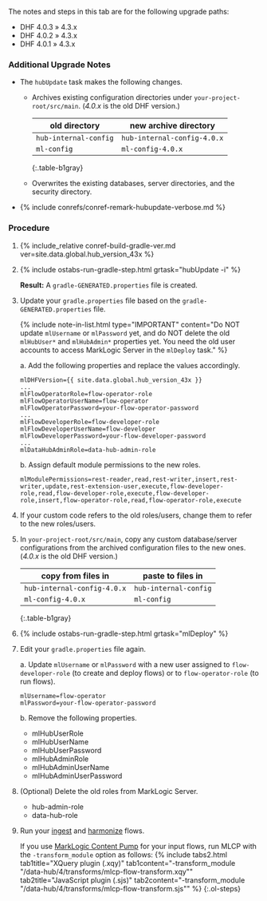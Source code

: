<div id="DHF403401to43x" class="tabcontent" markdown="1">

The notes and steps in this tab are for the following upgrade paths:
- DHF 4.0.3 » 4.3.x
- DHF 4.0.2 » 4.3.x
- DHF 4.0.1 » 4.3.x


### Additional Upgrade Notes

- The `hubUpdate` task makes the following changes.

    - Archives existing configuration directories under `your-project-root/src/main`. (*4.0.x* is the old DHF version.)

      | old directory | new archive directory |
      |---|---|
      | `hub-internal-config` | `hub-internal-config-4.0.x` |
      | `ml-config` | `ml-config-4.0.x` |
      {:.table-b1gray}

    - Overwrites the existing databases, server directories, and the security directory.

- {% include conrefs/conref-remark-hubupdate-verbose.md %}


### Procedure

1. {% include_relative conref-build-gradle-ver.md ver=site.data.global.hub_version_43x %}

1. {% include ostabs-run-gradle-step.html grtask="hubUpdate -i" %}

      **Result:** A `gradle-GENERATED.properties` file is created.

1. Update your `gradle.properties` file based on the `gradle-GENERATED.properties` file.

    {% include note-in-list.html type="IMPORTANT" content="Do NOT update `mlUsername` or `mlPassword` yet, and do NOT delete the old `mlHubUser*` and `mlHubAdmin*` properties yet. You need the old user accounts to access MarkLogic Server in the `mlDeploy` task." %}

    a. Add the following properties and replace the values accordingly.

      ```
      mlDHFVersion={{ site.data.global.hub_version_43x }}
      ...
      mlFlowOperatorRole=flow-operator-role
      mlFlowOperatorUserName=flow-operator
      mlFlowOperatorPassword=your-flow-operator-password
      ...
      mlFlowDeveloperRole=flow-developer-role
      mlFlowDeveloperUserName=flow-developer
      mlFlowDeveloperPassword=your-flow-developer-password
      ...
      mlDataHubAdminRole=data-hub-admin-role
      ```

    b. Assign default module permissions to the new roles.

      ```
      mlModulePermissions=rest-reader,read,rest-writer,insert,rest-writer,update,rest-extension-user,execute,flow-developer-role,read,flow-developer-role,execute,flow-developer-role,insert,flow-operator-role,read,flow-operator-role,execute
      ```

1. If your custom code refers to the old roles/users, change them to refer to the new roles/users.

1. In `your-project-root/src/main`, copy any custom database/server configurations from the archived configuration files to the new ones. (*4.0.x* is the old DHF version.)

    | copy from files in | paste to files in |
    |---|---|
    | `hub-internal-config-4.0.x` | `hub-internal-config` |
    | `ml-config-4.0.x` | `ml-config` |
    {:.table-b1gray}

1. {% include ostabs-run-gradle-step.html grtask="mlDeploy" %}

1. Edit your `gradle.properties` file again.

    a. Update `mlUsername` or `mlPassword` with a new user assigned to `flow-developer-role` (to create and deploy flows) or to `flow-operator-role` (to run flows).

      ```
      mlUsername=flow-operator
      mlPassword=your-flow-operator-password
      ```

    b. Remove the following properties.

      - mlHubUserRole
      - mlHubUserName
      - mlHubUserPassword
      - mlHubAdminRole
      - mlHubAdminUserName
      - mlHubAdminUserPassword

1. (Optional) Delete the old roles from MarkLogic Server.

      - hub-admin-role
      - data-hub-role

1. Run your [ingest]({{site.baseurl}}/ingest/) and [harmonize]({{site.baseurl}}/harmonize/) flows.

    If you use [MarkLogic Content Pump](https://docs.marklogic.com/guide/mlcp) for your input flows, run MLCP with the `-transform_module` option as follows:
      {% include tabs2.html
        tab1title="XQuery plugin (.xqy)"
        tab1content="-transform_module \"/data-hub/4/transforms/mlcp-flow-transform.xqy\""
        tab2title="JavaScript plugin (.sjs)"
        tab2content="-transform_module \"/data-hub/4/transforms/mlcp-flow-transform.sjs\""
      %}
{:.ol-steps}
</div>
